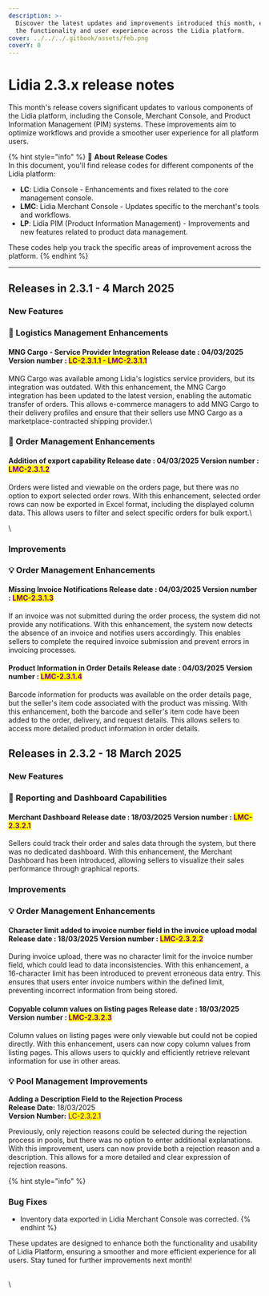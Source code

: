 ```yaml
---
description: >-
  Discover the latest updates and improvements introduced this month, enhancing
  the functionality and user experience across the Lidia platform.
cover: ../../../.gitbook/assets/feb.png
coverY: 0
---
```


# Lidia 2.3.x release notes

This month's release covers significant updates to various components of the Lidia platform, including the Console, Merchant Console, and Product Information Management (PIM) systems. These improvements aim to optimize workflows and provide a smoother user experience for all platform users.

{% hint style="info" %}
🔎 **About Release Codes**\
In this document, you'll find release codes for different components of the Lidia platform:

* **LC**: Lidia Console - Enhancements and fixes related to the core management console.
* **LMC**: Lidia Merchant Console - Updates specific to the merchant's tools and workflows.
* **LP**: Lidia PIM (Product Information Management) - Improvements and new features related to product data management.

These codes help you track the specific areas of improvement across the platform.
{% endhint %}

***

## Releases in 2.3.1 - 4 March 2025

### New Features

### 🎯 Logistics Management Enhancements

#### **MNG Cargo - Service Provider Integration** **Release date :**  04/03/2025 **Version number :** <mark style="color:purple;">LC-2.3.1.1 - LMC-2.3.1.1</mark>

MNG Cargo was available among Lidia's logistics service providers, but its integration was outdated. With this enhancement, the MNG Cargo integration has been updated to the latest version, enabling the automatic transfer of orders. This allows e-commerce managers to add MNG Cargo to their delivery profiles and ensure that their sellers use MNG Cargo as a marketplace-contracted shipping provider.\




### 🎯 Order Management Enhancements

#### Addition of export capability **Release date :** 04/03/2025 **Version number :** <mark style="color:purple;">LMC-2.3.1.2</mark>

Orders were listed and viewable on the orders page, but there was no option to export selected order rows. With this enhancement, selected order rows can now be exported in Excel format, including the displayed column data. This allows users to filter and select specific orders for bulk export.\


\


### Improvements

### 💡 Order Management Enhancements

#### Missing Invoice Notifications **Release date :** 04/03/2025 **Version number :** <mark style="color:purple;">LMC-2.3.1.3</mark>

If an invoice was not submitted during the order process, the system did not provide any notifications. With this enhancement, the system now detects the absence of an invoice and notifies users accordingly. This enables sellers to complete the required invoice submission and prevent errors in invoicing processes.



#### Product Information in Order Details **Release date :** 04/03/2025 **Version number :** <mark style="color:purple;">LMC-2.3.1.4</mark>

Barcode information for products was available on the order details page, but the seller's item code associated with the product was missing. With this enhancement, both the barcode and seller's item code have been added to the order, delivery, and request details. This allows sellers to access more detailed product information in order details.



## Releases in **2.3.2 - 18 March 2025**

### New Features

### 🎯 Reporting and Dashboard Capabilities

#### **Merchant Dashboard** **Release date :** 18/03/2025 **Version number :** <mark style="color:purple;">LMC-2.3.2.1</mark>

Sellers could track their order and sales data through the system, but there was no dedicated dashboard. With this enhancement, the Merchant Dashboard has been introduced, allowing sellers to visualize their sales performance through graphical reports.





### Improvements

### 💡 Order Management Enhancements

#### Character limit added to invoice number field in the invoice upload modal **Release date :** 18/03/2025 **Version number :** <mark style="color:purple;">LMC-2.3.2.2</mark>

During invoice upload, there was no character limit for the invoice number field, which could lead to data inconsistencies. With this enhancement, a 16-character limit has been introduced to prevent erroneous data entry. This ensures that users enter invoice numbers within the defined limit, preventing incorrect information from being stored.



#### Copyable column values on listing pages **Release date : 18**/03/2025 **Version number :** <mark style="color:purple;">LMC-2.3.2.3</mark>

Column values on listing pages were only viewable but could not be copied directly. With this enhancement, users can now copy column values from listing pages. This allows users to quickly and efficiently retrieve relevant information for use in other areas.



### 💡 **Pool Management Improvements**

**Adding a Description Field to the Rejection Process**\
**Release Date:** 18/03/2025\
**Version Number:** <mark style="color:purple;">LC-2.3.2.1</mark>&#x20;

Previously, only rejection reasons could be selected during the rejection process in pools, but there was no option to enter additional explanations. With this improvement, users can now provide both a rejection reason and a description. This allows for a more detailed and clear expression of rejection reasons.





{% hint style="info" %}
### Bug Fixes

* Inventory data exported in Lidia Merchant Console was corrected.
{% endhint %}



These updates are designed to enhance both the functionality and usability of Lidia Platform, ensuring a smoother and more efficient experience for all users. Stay tuned for further improvements next month!

\
\
